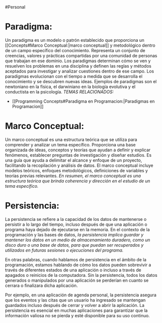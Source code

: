 #Personal 

# Paradigma:
Un paradigma es un modelo o patrón establecido que proporciona un [[Concepts#Marco Conceptual:|marco conceptual]] y metodológico dentro de un campo específico del conocimiento. Representa un conjunto de creencias, valores y prácticas compartidas por una comunidad de personas que trabajan en ese dominio. Los paradigmas determinan cómo se ven y resuelven los problemas en una disciplina y definen las reglas y métodos aceptados para investigar y analizar cuestiones dentro de ese campo. Los paradigmas evolucionan con el tiempo a medida que se desarrolla el conocimiento y se descubren nuevas ideas. Ejemplos de paradigmas son el newtoniano en la física, el darwiniano en la biología evolutiva y el conductista en la psicología.
*TEMAS RELACIONADOS:*
- [[Programming Concepts#Paradigma en Programacion:|Paradigmas en Programacion]]

# Marco Conceptual:
Un marco conceptual es una estructura teórica que se utiliza para comprender y analizar un tema específico. Proporciona una base organizada de ideas, conceptos y teorías que ayudan a definir y explicar fenómenos, establecer preguntas de investigación y diseñar estudios. Es una guía que ayuda a delimitar el alcance y enfoque de un proyecto, facilitando la recopilación y análisis de datos. El marco conceptual incluye modelos teóricos, enfoques metodológicos, definiciones de variables y teorías previas relevantes. *En resumen, el marco conceptual es una estructura teórica que brinda coherencia y dirección en el estudio de un tema específico.*

# Persistencia:
La persistencia se refiere a la capacidad de los datos de mantenerse o persistir a lo largo del tiempo, incluso después de que una aplicación o programa haya dejado de ejecutarse en la memoria. En el contexto de la programación y las bases de datos, *la persistencia implica guardar y mantener los datos en un medio de almacenamiento duradero, como un disco duro o una base de datos, para que puedan ser recuperados y utilizados en futuras sesiones o ejecuciones del programa.*

En otras palabras, cuando hablamos de persistencia en el ámbito de la programación, estamos hablando de cómo los datos pueden sobrevivir a través de diferentes estados de una aplicación o incluso a través de apagados o reinicios de la computadora. Sin la persistencia, todos los datos generados o manipulados por una aplicación se perderían en cuanto se cerrara o finalizara dicha aplicación.

Por ejemplo, en una aplicación de agenda personal, la persistencia asegura que los eventos y las citas que un usuario ha ingresado se mantengan guardados incluso después de cerrar y volver a abrir la aplicación. La persistencia es esencial en muchas aplicaciones para garantizar que la información valiosa no se pierda y esté disponible para su uso continuo.
